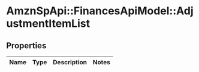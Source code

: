 # AmznSpApi::FinancesApiModel::AdjustmentItemList

## Properties
Name | Type | Description | Notes
------------ | ------------- | ------------- | -------------

